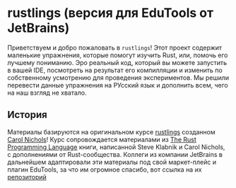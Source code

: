 # rustlings (версия для EduTools от JetBrains)

Приветствуем и добро пожаловать в `rustlings`!
Этот проект содержит маленькие упражнения, которые помогут изучить Rust, или, помочь его лучшему пониманию.
Эро реальный код, который вы можете запустить в вашей IDE, посмотреть на результат его компилляции и изменить по собственному усмотрению для проведения экспериментов.
Мы решили перевести данные упражнения на РУсский язык и дополнить всем, чего на наш взгляд не хватало.

## История
Материалы базируются на оригинальном курсе [rustlings](https://github.com/rust-lang/rustlings) созданном [Carol Nichols](https://github.com/carols10cents)! Курс сопровождается материалами из [The Rust Programming Language](https://doc.rust-lang.org/book/index.html) книги, написанной Steve Klabnik и Carol Nichols, с дополнениями от Rust-сообщества.
Коллеги из компании JetBrains в дальнейшем адаптировали эти материалы под свой маркет-плейс и плагин EduTools, за что им огромное спасибо, вот ссылка на их [репозиторий](https://github.com/jetbrains-academy/rustlings-course)